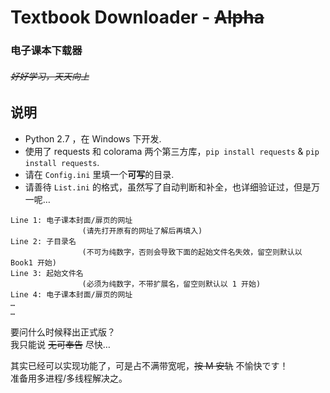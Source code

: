 # Textbook Downloader - ~~Alpha~~
### 电子课本下载器
###### ~~好好学习，天天向上~~

## 说明

* Python 2.7 ，在 Windows 下开发.
* 使用了 requests 和 colorama 两个第三方库，`pip install requests` & `pip install requests`.
* 请在 `Config.ini` 里填一个**可写**的目录.
* 请善待 `List.ini` 的格式，虽然写了自动判断和补全，也详细验证过，但是万一呢…   
  

```
Line 1: 电子课本封面/扉页的网址 
				(请先打开原有的网址了解后再填入)
Line 2: 子目录名
				(不可为纯数字，否则会导致下面的起始文件名失效，留空则默认以 Book1 开始)
Line 3: 起始文件名
				(必须为纯数字，不带扩展名，留空则默认以 1 开始)
Line 4: 电子课本封面/扉页的网址
…
…
```
  

要问什么时候释出正式版？  
我只能说 ~~无可奉告~~ 尽快…
  
其实已经可以实现功能了，可是占不满带宽呢，~~按 M 安轨~~ 不愉快です！  
准备用多进程/多线程解决之。
